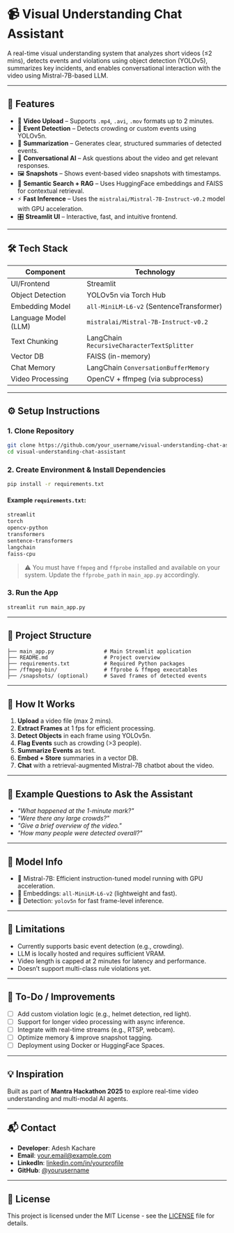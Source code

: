 
# 📹 Visual Understanding Chat Assistant

A real-time visual understanding system that analyzes short videos (≤2 mins), detects events and violations using object detection (YOLOv5), summarizes key incidents, and enables conversational interaction with the video using Mistral-7B-based LLM.


---

## 🚀 Features

- 🎥 **Video Upload** – Supports `.mp4`, `.avi`, `.mov` formats up to 2 minutes.
- 🧠 **Event Detection** – Detects crowding or custom events using YOLOv5n.
- 📝 **Summarization** – Generates clear, structured summaries of detected events.
- 💬 **Conversational AI** – Ask questions about the video and get relevant responses.
- 🖼️ **Snapshots** – Shows event-based video snapshots with timestamps.
- 🔎 **Semantic Search + RAG** – Uses HuggingFace embeddings and FAISS for contextual retrieval.
- ⚡ **Fast Inference** – Uses the `mistralai/Mistral-7B-Instruct-v0.2` model with GPU acceleration.
- 🎛️ **Streamlit UI** – Interactive, fast, and intuitive frontend.

---

## 🛠️ Tech Stack

| Component              | Technology                                  |
|------------------------|---------------------------------------------|
| UI/Frontend            | Streamlit                                   |
| Object Detection       | YOLOv5n via Torch Hub                        |
| Embedding Model        | `all-MiniLM-L6-v2` (SentenceTransformer)     |
| Language Model (LLM)   | `mistralai/Mistral-7B-Instruct-v0.2`         |
| Text Chunking          | LangChain `RecursiveCharacterTextSplitter`  |
| Vector DB              | FAISS (in-memory)                           |
| Chat Memory            | LangChain `ConversationBufferMemory`        |
| Video Processing       | OpenCV + ffmpeg (via subprocess)            |

---

## ⚙️ Setup Instructions

### 1. Clone Repository
```bash
git clone https://github.com/your_username/visual-understanding-chat-assistant.git
cd visual-understanding-chat-assistant
```

### 2. Create Environment & Install Dependencies
```bash
pip install -r requirements.txt
```

#### Example `requirements.txt`:
```txt
streamlit
torch
opencv-python
transformers
sentence-transformers
langchain
faiss-cpu
```

> ⚠️ You must have `ffmpeg` and `ffprobe` installed and available on your system. Update the `ffprobe_path` in `main_app.py` accordingly.

### 3. Run the App
```bash
streamlit run main_app.py
```

---

## 📂 Project Structure

```
├── main_app.py                # Main Streamlit application
├── README.md                  # Project overview
├── requirements.txt           # Required Python packages
├── /ffmpeg-bin/               # ffprobe & ffmpeg executables
├── /snapshots/ (optional)     # Saved frames of detected events
```

---

## 🧪 How It Works

1. **Upload** a video file (max 2 mins).
2. **Extract Frames** at 1 fps for efficient processing.
3. **Detect Objects** in each frame using YOLOv5n.
4. **Flag Events** such as crowding (>3 people).
5. **Summarize Events** as text.
6. **Embed + Store** summaries in a vector DB.
7. **Chat** with a retrieval-augmented Mistral-7B chatbot about the video.

---

## 🤖 Example Questions to Ask the Assistant

- *"What happened at the 1-minute mark?"*
- *"Were there any large crowds?"*
- *"Give a brief overview of the video."*
- *"How many people were detected overall?"*

---

## 🧠 Model Info

- 🔹 Mistral-7B: Efficient instruction-tuned model running with GPU acceleration.
- 🔹 Embeddings: `all-MiniLM-L6-v2` (lightweight and fast).
- 🔹 Detection: `yolov5n` for fast frame-level inference.

---

## 🧩 Limitations

- Currently supports basic event detection (e.g., crowding).
- LLM is locally hosted and requires sufficient VRAM.
- Video length is capped at 2 minutes for latency and performance.
- Doesn’t support multi-class rule violations yet.

---

## 📌 To-Do / Improvements

- [ ] Add custom violation logic (e.g., helmet detection, red light).
- [ ] Support for longer video processing with async inference.
- [ ] Integrate with real-time streams (e.g., RTSP, webcam).
- [ ] Optimize memory & improve snapshot tagging.
- [ ] Deployment using Docker or HuggingFace Spaces.

---

## 💡 Inspiration

Built as part of **Mantra Hackathon 2025** to explore real-time video understanding and multi-modal AI agents.

---

## 📬 Contact

- **Developer**: Adesh Kachare  
- **Email**: your.email@example.com  
- **LinkedIn**: [linkedin.com/in/yourprofile](https://linkedin.com/in/yourprofile)  
- **GitHub**: [@yourusername](https://github.com/yourusername)

---

## 📝 License

This project is licensed under the MIT License - see the [LICENSE](LICENSE) file for details.
